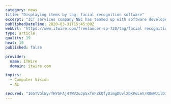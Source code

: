 ```yaml
---
category: news
title: "Displaying items by tag: facial recognition software"
excerpt: "ICT services company NEC has teamed up with software developers to launch a smartphone app - iQuarantine - a mobile check-in and case management system that allows users to report their location and health status numerous times a day during the COVID-19 crisis."
publishedDateTime: 2020-03-31T15:45:00Z
webUrl: "https://www.itwire.com/freelancer-sp-720/tag/facial recognition software.html"
type: article
quality: 19
heat: 19
published: false

provider:
  name: ITWire
  domain: itwire.com

topics:
  - Computer Vision
  - AI

secured: "I65TVGlWy/fHYGFAj4TWV2uJpSxfnFZkQfyDimgDUvlXbKPuLeV/RUmWJilD1G71/CoO2hQyCKE5Y/69FpuI+RjnljFrh18SFEj93HOJQ/WleQjwmIPAX4kM5Guv2ryG+N2iwtGRl6IVXXBv5L9Atu6luPDFm/zHvk5Pnj28BGiVddXtyTCToAyepD/5P1ipTMLPIem5yAyppCHmhO6t2vJKP3YD6x5RZlSU0R0XZh4iY7+YY6GZT0DmNdgS/ypnx4NFXKWHPhgeV/YBxdzSE+pycCQ68ARN5T4KAQaqcmPozstpXcHD013il+RE2+e+;2spudBzJSEZBmgvpQXkSYQ=="
---
```


